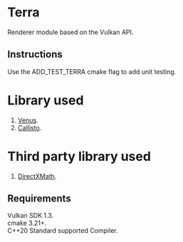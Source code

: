 # Terra
Renderer module based on the Vulkan API.

## Instructions
Use the ADD_TEST_TERRA cmake flag to add unit testing.

# Library used
1. [Venus](https://github.com/razerx100/Venus).
2. [Callisto](https://github.com/razerx100/Callisto).

# Third party library used
1. [DirectXMath](https://github.com/microsoft/DirectXMath).

## Requirements
Vulkan SDK 1.3.\
cmake 3.21+.\
C++20 Standard supported Compiler.
